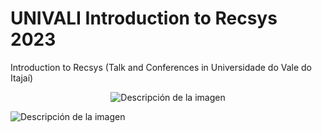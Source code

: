 # UNIVALI Introduction to Recsys 2023
Introduction to Recsys (Talk and Conferences in Universidade do Vale do Itajaí)
<div align="center">
<p style="center;">
  <img src="https://encrypted-tbn0.gstatic.com/images?q=tbn:ANd9GcRN05X6OfOk9eW1F6vCHF9DYEmuxfqcd2GWNKW5-CbKhJZBct8WtjvhW4jh93sKnCFyYw&usqp=CAU" alt="Descripción de la imagen">
</p>
</div>
<p style=":center;">
  <img src="https://univali.br/noticias/PublishingImages/a%C3%A9rea%20-%20Campus%20Itaja%C3%AD.jpg" alt="Descripción de la imagen">
</p>